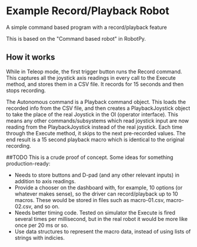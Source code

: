 Example Record/Playback Robot
============================

A simple command based program with a record/playback feature

This is based on the "Command based robot" in RobotPy.

## How it works
While in Teleop mode, the first trigger button runs the Record command.  This captures all the joystick axis readings in every call to the Execute method, and stores them in a CSV file.  It records for 15 seconds and then stops recording.

The Autonomous command is a Playback command object.  This loads the recorded info from the CSV file, and then creates a PlaybackJoystick object to take the place of the real Joystick in the OI (operator interface).  This means any other commands/subsystems which read joystick input are now reading from the PlaybackJoystick instead of the real joystick.  Each time through the Execute method, it skips to the next pre-recorded values.  The end result is a 15 second playback macro which is identical to the original recording.

##TODO
This is a crude proof of concept.  Some ideas for something production-ready:
 
 * Needs to store buttons and D-pad (and any other relevant inputs) in addition to axis readings.
 * Provide a chooser on the dashboard with, for example, 10 options (or whatever makes sense), so the driver can record/playback up to 10 macros.  These would be stored in files such as macro-01.csv, macro-02.csv, and so on.
 * Needs better timing code.  Tested on simulator the Execute is fired several times per millisecond, but in the real robot it would be more like once per 20 ms or so.
 * Use data structures to represent the macro data, instead of using lists of strings with indicies.
 
 
  